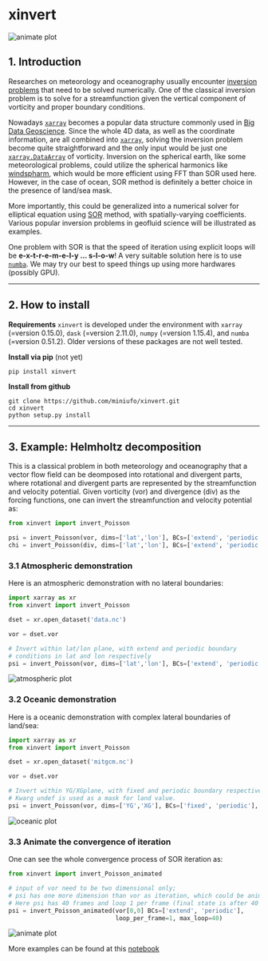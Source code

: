 # xinvert

![animate plot](https://raw.githubusercontent.com/miniufo/xinvert/master/pics/animateConverge.gif)


## 1. Introduction
Researches on meteorology and oceanography usually encounter [inversion problems](https://doi.org/10.1017/CBO9780511629570) that need to be solved numerically.  One of the classical inversion problem is to solve for a streamfunction given the vertical component of vorticity and proper boundary conditions.

Nowadays [`xarray`](http://xarray.pydata.org/en/stable/) becomes a popular data structure commonly used in [Big Data Geoscience](https://pangeo.io/).  Since the whole 4D data, as well as the coordinate information, are all combined into [`xarray`](http://xarray.pydata.org/en/stable/), solving the inversion problem become quite straightforward and the only input would be just one [`xarray.DataArray`](http://xarray.pydata.org/en/stable/) of vorticity.  Inversion on the spherical earth, like some meteorological problems, could utilize the spherical harmonics like [windspharm](https://github.com/ajdawson/windspharm), which would be more efficient using FFT than SOR used here.  However, in the case of ocean, SOR method is definitely a better choice in the presence of land/sea mask.

More importantly, this could be generalized into a numerical solver for elliptical equation using [SOR](https://mathworld.wolfram.com/SuccessiveOverrelaxationMethod.html) method, with spatially-varying coefficients.  Various popular inversion problems in geofluid science will be illustrated as examples.

One problem with SOR is that the speed of iteration using explicit loops will be **e-x-t-r-e-m-e-l-y ... s-l-o-w**!  A very suitable solution here is to use [`numba`](https://numba.pydata.org/).  We may try our best to speed things up using more hardwares (possibly GPU).

---
## 2. How to install
**Requirements**
`xinvert` is developed under the environment with `xarray` (=version 0.15.0), `dask` (=version 2.11.0), `numpy` (=version 1.15.4), and `numba` (=version 0.51.2).  Older versions of these packages are not well tested.

**Install via pip** (not yet)
```
pip install xinvert
```

**Install from github**
```
git clone https://github.com/miniufo/xinvert.git
cd xinvert
python setup.py install
```


---
## 3. Example: Helmholtz decomposition
This is a classical problem in both meteorology and oceanography that a vector flow field can be deomposed into rotational and divergent parts, where rotational and divergent parts are represented by the streamfunction and velocity potential.  Given vorticity (vor) and divergence (div) as the forcing functions, one can invert the streamfunction and velocity potential as:
```python
from xinvert import invert_Poisson

psi = invert_Poisson(vor, dims=['lat','lon'], BCs=['extend', 'periodic'])
chi = invert_Poisson(div, dims=['lat','lon'], BCs=['extend', 'periodic'])
```
### 3.1 Atmospheric demonstration
Here is an atmospheric demonstration with no lateral boundaries:
```python
import xarray as xr
from xinvert import invert_Poisson

dset = xr.open_dataset('data.nc')

vor = dset.vor

# Invert within lat/lon plane, with extend and periodic boundary
# conditions in lat and lon respectively
psi = invert_Poisson(vor, dims=['lat','lon'], BCs=['extend', 'periodic'])
```
![atmospheric plot](https://raw.githubusercontent.com/miniufo/xinvert/master/pics/atmosExample.png)


### 3.2 Oceanic demonstration
Here is a oceanic demonstration with complex lateral boundaries of land/sea:
```python
import xarray as xr
from xinvert import invert_Poisson

dset = xr.open_dataset('mitgcm.nc')

vor = dset.vor

# Invert within YG/XGplane, with fixed and periodic boundary respectively.
# Kwarg undef is used as a mask for land value.
psi = invert_Poisson(vor, dims=['YG','XG'], BCs=['fixed', 'periodic'], undef=0)
```
![oceanic plot](https://raw.githubusercontent.com/miniufo/xinvert/master/pics/oceanExample.png)

### 3.3 Animate the convergence of iteration
One can see the whole convergence process of SOR iteration as:
```python
from xinvert import invert_Poisson_animated

# input of vor need to be two dimensional only;
# psi has one more dimension than vor as iteration, which could be animated over.
# Here psi has 40 frames and loop 1 per frame (final state is after 40 iterations)
psi = invert_Poisson_animated(vor[0,0] BCs=['extend', 'periodic'],
                              loop_per_frame=1, max_loop=40)
```
![animate plot](https://raw.githubusercontent.com/miniufo/xinvert/master/pics/animateConverge.gif)

More examples can be found at this [notebook](https://github.com/miniufo/xinvert/blob/master/notebooks/1.%20Invert%20Poisson%20equation.ipynb)

